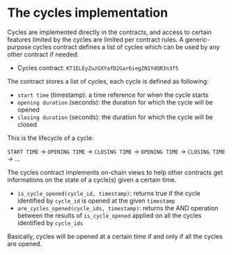 The cycles implementation
=============

Cycles are implemented directly in the contracts, and access to certain features limited by the cycles are limited per contract rules.
A generic-purpose cycles contract defines a list of cycles which can be used by any other contract if needed:

* Cycles contract: `KT1ELEyZuzGXYafD2Gar6iegZN1YdQR3n3f5`

The contract stores a list of cycles, each cycle is defined as following:
* `start time` (timestamp): a time reference for when the cycle starts
* `opening duration` (seconds): the duration for which the cycle will be opened
* `closing duration` (seconds): the duration for which the cycle will be closed

This is the lifecycle of a cycle:

`START TIME` -> `OPENING TIME` -> `CLOSING TIME` -> `OPENING TIME` -> `CLOSING TIME` -> ...

The cycles contract implements on-chain views to help other contracts get informations on the state of a cycle(s) given a certain time.

* `is_cycle_opened(cycle_id, timestamp)`: returns true if the cycle identified by `cycle_id` is opened at the given `timestamp`
* `are_cycles_opened(cycle_ids, timestamp)`: returns the AND operation between the results of `is_cycle_opened` applied on all the cycles identified by `cycle_ids`

Basically, cycles will be opened at a certain time if and only if all the cycles are opened.